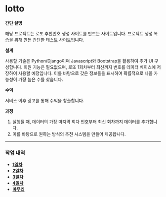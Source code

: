 # lotto
**간단 설명**

해당 프로젝트는 로또 추천번호 생성 사이트를 만드는 사이트입니다.
프로젝트 생성 복습을 위해 만든 간단한 테스트 사이트입니다.



**설계**

사용할 기술은 Python/Django이며 Javascript와 Bootstrap을 활용하여 추가 UI 구성합니다.
회원 기능은 필요없으며, 로또 1회차부터 최신까지 번호를 데이터 베이스에 저장하여 사용할 예정입니다.
이를 바탕으로 갖은 정보들을 표시하여 확률적으로 나올 가능성이 가장 높은 수를 찾습니다.

**수익**

서비스 이후 광고를 통해 수익을 창출합니다.



**과정**

1. 실행될 때, 데이터의 가장 마지막 회차 번호부터 최신 회차까지 데이터를 추가합니다.
2. 이를 바탕으로 원하는 방식의 추천 시스템을 만들어 제공합니다.

<hr>

### 작업 내역


- **<a href="./DAILY_WORK/DAY1">1일차</a>**
- **<a href="./DAILY_WORK/DAY2">2일차</a>**
- **<a href="./DAILY_WORK/DAY3">3일차</a>**
- **<a href="./DAILY_WORK/DAY4">4일차</a>**
- **<a href="./DAILY_WORK/Finish">마무리</a>**


